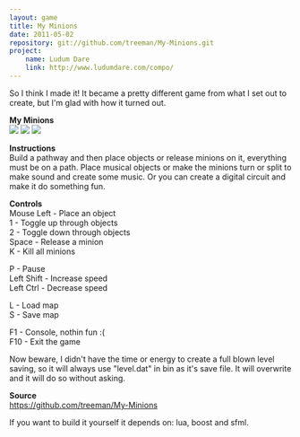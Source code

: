 ```yaml
---
layout: game
title: My Minions
date: 2011-05-02
repository: git://github.com/treeman/My-Minions.git
project:
    name: Ludum Dare
    link: http://www.ludumdare.com/compo/
---
```


So I think I made it! It became a pretty different game from what I set out to create, but I'm glad with how it turned out.

**My Minions**   
![](/media/images/thumbs/minion2.png) ![](/media/images/thumbs/minion3.png) ![](/media/images/thumbs/minion1.png)

**Instructions**  
Build a pathway and then place objects or release minions on it, everything must be on a path. Place musical objects or make the minions turn or split to make sound and create some music. Or you can create a digital circuit and make it do something fun.

**Controls**  
Mouse Left - Place an object  
1 - Toggle up through objects  
2 - Toggle down through objects  
Space - Release a minion  
K - Kill all minions  

P - Pause  
Left Shift - Increase speed  
Left Ctrl - Decrease speed  

L - Load map  
S - Save map

F1 - Console, nothin fun :(  
F10 - Exit the game

Now beware, I didn't have the time or energy to create a full blown level saving,
so it will always use "level.dat" in bin as it's save file. It will overwrite and
it will do so without asking.

**Source**  
<https://github.com/treeman/My-Minions>

If you want to build it yourself it depends on: lua, boost and sfml.
